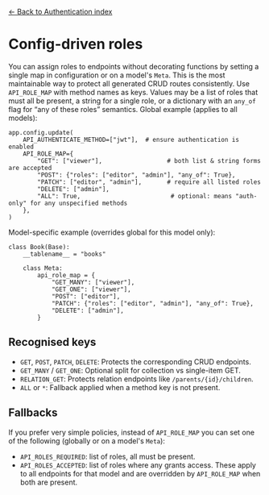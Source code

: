 [← Back to Authentication index](index.md)

# Config-driven roles
You can assign roles to endpoints without decorating functions by setting a
single map in configuration or on a model's `Meta`. This is the most
maintainable way to protect all generated CRUD routes consistently.
Use `API_ROLE_MAP` with method names as keys. Values may be a list of roles
that must all be present, a string for a single role, or a dictionary with an
`any_of` flag for “any of these roles” semantics.
Global example (applies to all models):
```
app.config.update(
    API_AUTHENTICATE_METHOD=["jwt"],  # ensure authentication is enabled
    API_ROLE_MAP={
        "GET": ["viewer"],                  # both list & string forms are accepted
        "POST": {"roles": ["editor", "admin"], "any_of": True},
        "PATCH": ["editor", "admin"],       # require all listed roles
        "DELETE": ["admin"],
        "ALL": True,                         # optional: means "auth-only" for any unspecified methods
    },
)
```
Model-specific example (overrides global for this model only):
```
class Book(Base):
    __tablename__ = "books"

    class Meta:
        api_role_map = {
            "GET_MANY": ["viewer"],
            "GET_ONE": ["viewer"],
            "POST": ["editor"],
            "PATCH": {"roles": ["editor", "admin"], "any_of": True},
            "DELETE": ["admin"],
        }
```
## Recognised keys
- `GET`, `POST`, `PATCH`, `DELETE`: Protects the corresponding CRUD endpoints.
- `GET_MANY` / `GET_ONE`: Optional split for collection vs single-item GET.
- `RELATION_GET`: Protects relation endpoints like `/parents/{id}/children`.
- `ALL` or `*`: Fallback applied when a method key is not present.
## Fallbacks
If you prefer very simple policies, instead of `API_ROLE_MAP` you can set one
of the following (globally or on a model's `Meta`):
- `API_ROLES_REQUIRED`: list of roles, all must be present.
- `API_ROLES_ACCEPTED`: list of roles where any grants access.
These apply to all endpoints for that model and are overridden by
`API_ROLE_MAP` when both are present.

